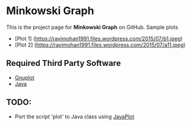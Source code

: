 
Minkowski Graph
===============

This is the project page for **Minkowski Graph** on GitHub. Sample plots
- [Plot 1] (https://ravimohan1991.files.wordpress.com/2015/07/b1.jpeg)
- [Plot 2] (https://ravimohan1991.files.wordpress.com/2015/07/a11.jpeg)


Required Third Party Software
---------------------

- [Gnuplot](http://www.gnuplot.info/)
- [Java](http://www.oracle.com/technetwork/java/javase/downloads/index.html)


TODO:
----------------

- Port the script 'plot' to Java class using [JavaPlot](http://javaplot.panayotis.com)

